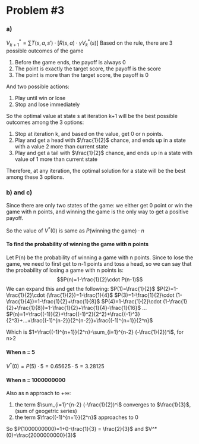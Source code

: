 # Problem #3
### a)
$V^*_{k+1}=\sum T(s,a,s')\cdot [R(s,a)\cdot \gamma V_{k}^*(s)]$
Based on the rule, there are 3 possible outcomes of the game
1. Before the game ends, the payoff is always 0
2. The point is exactly the target score, the payoff is the score
3. The point is more than the target score, the payoff is 0

And two possible actions:
1. Play until win or lose
2. Stop and lose immediately

So the optimal value at state s at iteration k+1 will be the best possible outcomes among the 3 options:
1. Stop at iteration k, and based on the value, get 0 or n points.
2. Play and get a head with $\frac{1}{2}$ chance, and ends up in a state with a value 2 more than current state
3. Play and get a tail with $\frac{1}{2}$ chance, and ends up in a state with value of 1 more than current state

Therefore, at any iteration, the optimal solution for a state will be the best among these 3 options.

### b) and c)
Since there are only two states of the game: we either get 0 point or win the game with n points, and winning the game is the only way to get a positive payoff.

So the value of $V^*(0)$ is same as $P(\text{winning the game})\cdot n$

#### To find the probability of winning the game with n points
Let P(n) be the probability of winning a game with n points.
Since to lose the game, we need to first get to n-1 points and toss a head, so we can say that the probability of losing a game with n points is:
$$P(n)=1-\frac{1}{2}\cdot P(n-1)$$
We can expand this and get the following:
$P(1)=\frac{1}{2}$
$P(2)=1-\frac{1}{2}\cdot (\frac{1}{2})=1-\frac{1}{4}$
$P(3)=1-\frac{1}{2}\cdot (1-\frac{1}{4})=1-\frac{1}{2}+\frac{1}{8}$
$P(4)=1-\frac{1}{2}\cdot (1-\frac{1}{2}+\frac{1}{8})=1-\frac{1}{2}+\frac{1}{4}-\frac{1}{16}$
...
$P(n)=1+\frac{(-1)}{2}+\frac{(-1)^2}{2^2}+\frac{(-1)^3}{2^3}+...+\frac{(-1)^{n-2}}{2^{n-2}}+\frac{(-1)^{n+1}}{2^n}$

Which is $1+\frac{(-1)^{n+1}}{2^n}-\sum_{i=1}^{n-2} (-\frac{1}{2})^i$, for n>2

#### When n = 5
$V^*(0)=P(5)\cdot 5 = 0.65625\cdot 5=3.28125$

#### When n = 1000000000
Also as n approach to $+\infty$:
1. the term $\sum_{i=1}^{n-2} (-\frac{1}{2})^i$ converges to $\frac{1}{3}$, (sum of geogetric series)
2. the term $\frac{(-1)^{n+1}}{2^n}$ approaches to 0

So $P(1000000000)=1+0-\frac{1}{3} = \frac{2}{3}$ and $V^*(0)=\frac{2000000000}{3}$